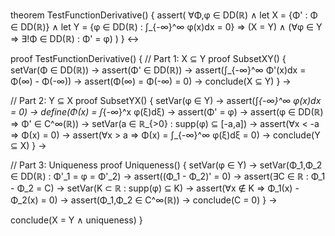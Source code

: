 theorem TestFunctionDerivative() {
  assert(
    ∀Φ,φ ∈ DD(ℝ) ∧
    let X = {Φ' : Φ ∈ DD(ℝ)} ∧
    let Y = {φ ∈ DD(ℝ) : ∫_{-∞}^∞ φ(x)dx = 0} ⇒
    (X = Y) ∧ (∀φ ∈ Y ⇒ ∃!Φ ∈ DD(ℝ) : Φ' = φ)
  )
} ↔

proof TestFunctionDerivative() {
  // Part 1: X ⊆ Y
  proof SubsetXY() {
    setVar(Φ ∈ DD(ℝ)) →
    assert(Φ' ∈ DD(ℝ)) →
    assert(∫_{-∞}^∞ Φ'(x)dx = Φ(∞) - Φ(-∞)) →
    assert(Φ(∞) = Φ(-∞) = 0) →
    conclude(X ⊆ Y)
  } →

  // Part 2: Y ⊆ X
  proof SubsetYX() {
    setVar(φ ∈ Y) →
    assert(∫_{-∞}^∞ φ(x)dx = 0) →
    define(Φ(x) = ∫_{-∞}^x φ(ξ)dξ) →
    assert(Φ' = φ) →
    assert(φ ∈ DD(ℝ) ⇒ Φ' ∈ C^∞(ℝ)) →
    setVar(a ∈ ℝ_{>0} : supp(φ) ⊆ [-a,a]) →
    assert(∀x < -a ⇒ Φ(x) = 0) →
    assert(∀x > a ⇒ Φ(x) = ∫_{-∞}^∞ φ(ξ)dξ = 0) →
    conclude(Y ⊆ X)
  } →

  // Part 3: Uniqueness
  proof Uniqueness() {
    setVar(φ ∈ Y) →
    setVar(Φ_1,Φ_2 ∈ DD(ℝ) : Φ'_1 = φ = Φ'_2) →
    assert((Φ_1 - Φ_2)' = 0) →
    assert(∃C ∈ ℝ : Φ_1 - Φ_2 = C) →
    setVar(K ⊂ ℝ : supp(φ) ⊆ K) →
    assert(∀x ∉ K ⇒ Φ_1(x) - Φ_2(x) = 0) →
    assert(Φ_1,Φ_2 ∈ C^∞(ℝ)) →
    conclude(C = 0)
  } →

  conclude(X = Y ∧ uniqueness)
}